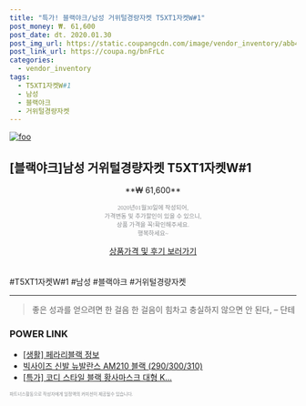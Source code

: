 ```yaml
--- 
title: "특가! 블랙야크/남성 거위털경량자켓 T5XT1자켓W#1" 
post_money: ₩. 61,600 
post_date: dt. 2020.01.30 
post_img_url: https://static.coupangcdn.com/image/vendor_inventory/abb4/5ebaf9255c2c4a0e921d8e337f8b96b8573430507770332ce05af90a52ec.jpg 
post_link_url: https://coupa.ng/bnFrLc 
categories: 
  - vendor_inventory 
tags: 
  - T5XT1자켓W#1 
  - 남성 
  - 블랙야크 
  - 거위털경량자켓 
--- 
```

[![foo](https://static.coupangcdn.com/image/vendor_inventory/abb4/5ebaf9255c2c4a0e921d8e337f8b96b8573430507770332ce05af90a52ec.jpg)](https://coupa.ng/bnFrLc) 

## [블랙야크]남성 거위털경량자켓 T5XT1자켓W#1 
<p style="text-align: center;">**₩ 61,600**</p> 
<p style="text-align: center;"><span style="color: #898c8f; font-family: Georgia,Times,serif; font-size: 0.75em;">2020년01월30일에 작성되어, <br>가격변동 및 추가할인이 있을 수 있으니,<br> 상품 가격을 꼭!확인해주세요.<br>행복하세요~</span> 
</p>	 
<div markdown="0" style="text-align: center;"><a href="https://coupa.ng/bnFrLc" class="btn btn--success">상품가격 및 후기 보러가기</a></div> 
<br><br> 
  #T5XT1자켓W#1 #남성 #블랙야크 #거위털경량자켓 
<hr> 

> 좋은 성과를 얻으려면 한 걸음 한 걸음이 힘차고 충실하지 않으면 안 된다, – 단테 


### POWER LINK

* <a href="https://blog.naver.com/sakai111/221763891960" target="_blank"> [생활] 페라리블랙 정보 </a>
* <a href="https://blog.naver.com/santokki14/221784240597" target="_blank">빅사이즈 신발 뉴발란스 AM210 블랙 (290/300/310)</a>
* <a href="https://blog.naver.com/santokki14/221789329117" target="_blank">[특가] 코디 스타일 블랙 황사마스크 대형 K...</a>

<span style="color: #898c8f; font-family: Georgia,Times,serif; font-size: 0.55em;">파트너스활동으로 작성자에게 일정액의 커미션이 제공될수 있습니다.</span> 
